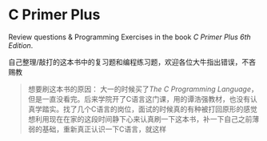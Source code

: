 # C Primer Plus
Review questions &amp; Programming Exercises in the book *C Primer Plus 6th Edition*.

自己整理/敲打的这本书中的复习题和编程练习题，欢迎各位大牛指出错误，不吝赐教

> 想要刷这本书的原因：
> 大一的时候买了*The C Programming Language*，但是一直没看完。后来学院开了C语言这门课，用的谭浩强教材，也没有认真学踏实。找了几个C语言的岗位，面试的时候真的有种被打回原形的感觉
> 想利用现在在家的这段时间静下心来认真刷一下这本书，补一下自己之前薄弱的基础，重新真正认识一下C语言，就这样
